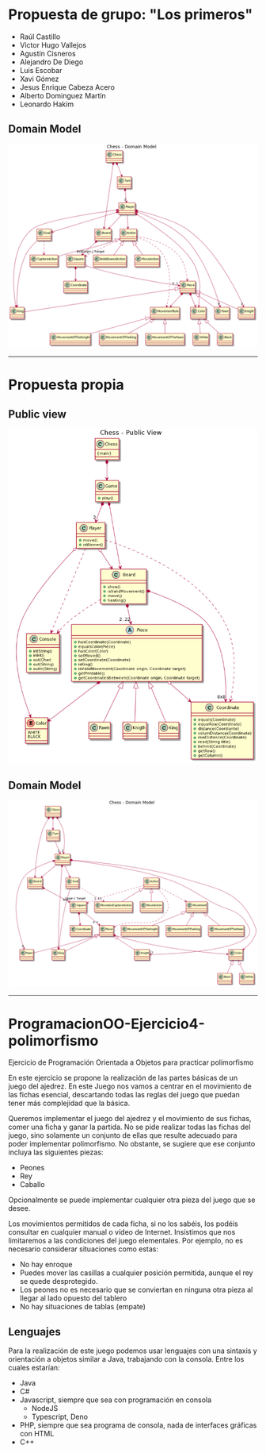 # Propuesta de grupo: "Los primeros"
* Raúl Castillo
* Victor Hugo Vallejos
* Agustín Cisneros
* Alejandro De Diego
* Luis Escobar
* Xavi Gómez
* Jesus Enrique Cabeza Acero
* Alberto Dominguez Martín
* Leonardo Hakim

## Domain Model
![Alt text](diagrams/domain-model-los-primeros.png?raw=true "Domain Model")

---

# Propuesta propia

## Public view
![Alt text](diagrams/public-view.png?raw=true "Public view")

## Domain Model
![Alt text](diagrams/domain-model.png?raw=true "Domain Model")

---

# ProgramacionOO-Ejercicio4-polimorfismo
Ejercicio de Programación Orientada a Objetos para practicar polimorfismo

En este ejercicio se propone la realización de las partes básicas de un juego del ajedrez. En este Juego nos vamos a centrar en el movimiento de las fichas esencial, descartando todas las reglas del juego que puedan tener más complejidad que la básica.

Queremos implementar el juego del ajedrez y el movimiento de sus fichas, comer una ficha y ganar la partida. No se pide realizar todas las fichas del juego, sino solamente un conjunto de ellas que resulte adecuado para poder implementar polimorfismo. No obstante, se sugiere que ese conjunto incluya las siguientes piezas:

- Peones
- Rey
- Caballo

Opcionalmente se puede implementar cualquier otra pieza del juego que se desee.

Los movimientos permitidos de cada ficha, si no los sabéis, los podéis consultar en cualquier manual o vídeo de Internet. Insistimos que nos limitaremos a las condiciones del juego elementales. Por ejemplo, no es necesario considerar situaciones como estas:

- No hay enroque
- Puedes mover las casillas a cualquier posición permitida, aunque el rey se quede desprotegido.
- Los peones no es necesario que se conviertan en ninguna otra pieza al llegar al lado opuesto del tablero
- No hay situaciones de tablas (empate)

## Lenguajes

Para la realización de este juego podemos usar lenguajes con una sintaxis y orientación a objetos similar a Java, trabajando con la consola. Entre los cuales estarían:

- Java
- C#
- Javascript, siempre que sea con programación en consola
  - NodeJS
  - Typescript, Deno
- PHP, siempre que sea programa de consola, nada de interfaces gráficas con HTML
- C++
